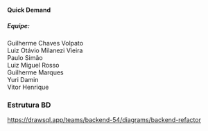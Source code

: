 <strong>Quick Demand</strong>

##### Equipe: 

Guilherme Chaves Volpato</br>
       Luiz Otávio Milanezi Vieira</br>
        Paulo Simão</br>
        Luiz Miguel Rosso</br>
        Guilherme Marques</br>
        Yuri Damin</br>
        Vitor Henrique
       

### Estrutura BD

https://drawsql.app/teams/backend-54/diagrams/backend-refactor
